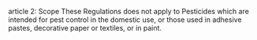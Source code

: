 article 2: Scope
These Regulations does not apply to Pesticides which are intended for pest control in the domestic use, or those used in adhesive pastes, decorative paper or textiles, or in paint.
<ul>
</ul>
